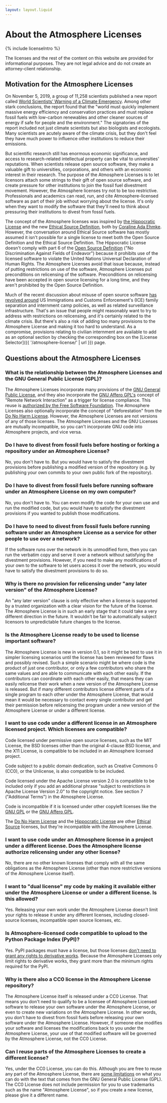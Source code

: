 ```yaml
---
layout: layout.liquid
---
```

# About the Atmosphere Licenses

{% include licenseIntro %}

The licenses and the rest of the content on this website are provided for informational purposes. They are not legal advice and do not create an attorney-client relationship.

## Motivation for the Atmosphere Licenses

On November 5, 2019, a group of 11,258 scientists published a new report called [World Scientists’ Warning of a Climate Emergency](https://doi.org/10.1093/biosci/biz088). Among other stark conclusions, the report found that the "world must quickly implement massive energy efficiency and conservation practices and must replace fossil fuels with low-carbon renewables and other cleaner sources of energy if safe for people and the environment." The signatories of the report included not just climate scientists but also biologists and ecologists. Many scientists are acutely aware of the climate crisis, but they don't feel they have much power to influence other institutions to reduce their emissions.

But scientific research still has enormous economic significance, and access to research-related intellectual property can be vital to universities' reputations. When scientists release open source software, they make a valuable gift to universities, corporations, and others with an economic interest in their research. The purpose of the Atmosphere Licenses is to let licensors attach some strings to their gift of open source software, and create pressure for other institutions to join the fossil fuel divestment movement. However, the Atmosphere licenses try not to be too restrictive. Professionals and academics can read, run, and cite Atmosphere-licensed software as part of their job without worrying about the license. It's only when they want to modify the software that they'll need to think about pressuring their institutions to divest from fossil fuels.

The concept of the Atmosphere licenses was inspired by [the Hippocratic License](https://firstdonoharm.dev/) and the new [Ethical Source Definition](https://ethicalsource.dev/definition/), both by [Coraline Ada Ehmke](http://where.coraline.codes/). However, the conversation around Ethical Source software has mostly assumed it isn't possible for a single license to meet both the Open Source Definition and the Ethical Source Definition. The Hippocratic License doesn't comply with part 6 of the [Open Source Definition](https://opensource.org/osd) ("No Discrimination Against Fields of Endeavor") because it prohibits use of the licensed software to violate the United Nations Universal Declaration of Human Rights. The Atmosphere Licenses avoid that issue because, instead of putting restrictions on use of the software, Atmosphere Licenses put preconditions on relicensing of the software. Preconditions on relicensing have been accepted in open source licensing for a long time, and they aren't prohibited by the Open Source Definition.

Much of the recent discussion about misuse of open source software [has revolved around](https://www.zdnet.com/article/developer-takes-down-ruby-library-after-he-finds-out-ice-was-using-it/) US Immigrations and Customs Enforcement's (ICE) family separation and internment camp policies, as well as related surveillance infrastructure. That's an issue that people might reasonably want to try to address with restrictions on relicensing, and it's certainly related to the climate crisis. But there's also a risk of adding too many provisions to the Atmosphere License and making it too hard to understand. As a compromise, provisions relating to civilian internment are available to add as an optional section by checking the corresponding box on the [License Selector]({{ '/atmosphere-license/' | url }}) page.

## Questions about the Atmosphere Licenses

### What is the relationship between the Atmosphere Licenses and the GNU General Public License (GPL)?

The Atmosphere Licenses incorporate many provisions of the [GNU General Public License]("https://www.gnu.org/licenses/old-licenses/gpl-2.0.html), and they also incorporate the [GNU Affero GPL's]("https://www.gnu.org/licenses/agpl-3.0.md") concept of "Remote Network Interaction" as a trigger for license compliance. This reuse is [authorized by the Free Software Foundation](https://www.gnu.org/licenses/gpl-faq.html#ModifyGPL). The Atmosphere Licenses also optionally incorporate the concept of "deforestation" from the [Do No Harm License]("https://github.com/raisely/NoHarm). However, the Atmosphere Licenses are not versions of any of those licenses. The Atmosphere Licenses and the GNU Licenses are mutually incompatible, so you can't incorporate GNU code into Atmosphere projects, and vice versa.

### Do I have to divest from fossil fuels before hosting or forking a repository under an Atmosphere License?

No, you don't have to. But you would have to satisfy the divestment provisions before publishing a modified version of the repository (e.g. by publishing your own commits to your own public fork of the repository).

### Do I have to divest from fossil fuels before running software under an Atmosphere License on my own computer?

No, you don't have to. You can even modify the code for your own use and run the modified code, but you would have to satisfy the divestment provisions if you wanted to publish those modifications.

### Do I have to need to divest from fossil fuels before running software under an Atmosphere License as a service for other people to use over a network?

If the software runs over the network in its unmodified form, then you can run the verbatim copy and serve it over a network without satisfying the divestment provisions. However, if you need to make any modifications of your own to the software to let users access it over the network, you would have to satisfy the divestment provisions to do so.

### Why is there no provision for relicensing under "any later version" of the Atmosphere License?

An "any later version" clause is only effective when a license is supported by a trusted organization with a clear vision for the future of the license. The Atmosphere License is in such an early stage that it could take a very different direction in the future. It wouldn't be fair to automatically subject licensors to unpredictable future changes to the license.

### Is the Atmosphere License ready to be used to license important software?

The Atmosphere License is new in version 0.1, so it might be best to use it in simpler licensing scenarios until the license has been reviewed for flaws and possibly revised. Such a simple scenario might be where code is the product of just one contributor, or only a few contributors who share the same values and are able to communicate with each other easily. If the contributors can coordinate with each other easily, that means they can easily relicense their work when a new version of the Atmosphere License is released. But if many different contributors license different parts of a single program to each other under the Atmosphere License, that would mean it would be necessary to contact every single contributor and get their permission before relicensing the program under a new version of the Atmosphere License or under a different license.

### I want to use code under a different license in an Atmosphere licensed project. Which licenses are compatible?

Code licensed under permissive open source licenses, such as the MIT License, the BSD licenses other than the original 4-clause BSD license, and the X11 License, is compatible to be included in an Atmosphere licensed project.

Code subject to a public domain dedication, such as Creative Commons 0 (CC0), or the Unlicense, is also compatible to be included.

Code licensed under the Apache License version 2.0 is compatible to be included only if you add an additional phrase "subject to restrictions in Apache License Version 2.0" to the copyright notice. See section 7 ("Additional Terms") in the Atmosphere License.

Code is incompatible if it is licensed under other copyleft licenses like the [GNU GPL](https://www.gnu.org/licenses/old-licenses/gpl-2.0.html) or the [GNU Affero GPL](https://www.gnu.org/licenses/agpl-3.0.md).

The [Do No Harm License](https://github.com/raisely/NoHarm) and the [Hippocratic License](https://firstdonoharm.dev/) are other [Ethical Source](https://ethicalsource.dev/definition/) licenses, but they're incompatible with the Atmosphere License.

### I want to use code under an Atmosphere license in a project under a different license. Does the Atmosphere license authorize relicensing under any other license?

No, there are no other known licenses that comply with all the same obligations as the Atmosphere License (other than more restrictive versions of the Atmosphere License itself).

### I want to "dual license" my code by making it available either under the Atmosphere License or under a different license. Is this allowed?

Yes. Releasing your own work under the Atmosphere License doesn't limit your rights to release it under any different licenses, including closed-source licenses, incompatible open source licenses, etc.

### Is Atmosphere-licensed code compatible to upload to the Python Package Index (PyPI)?

Yes. PyPI packages must have a license, but those licenses [don't need to grant any rights to derivative works](https://pypi.org/policy/terms-of-use/). Because the Atmosphere Licenses only limit rights to derivative works, they grant more than the minimum rights required for the PyPI.

### Why is there also a CC0 license in the Atmosphere License repository?

The Atmosphere License itself is released under a CC0 License. That means you don't need to qualify to be a licensee of Atmosphere Licensed software to release your own software under the Atmosphere License, or even to create new variations on the Atmosphere License. In other words, you don't have to divest from fossil fuels before releasing your own software under the Atmosphere License. However, if someone else modifies your software and licenses the modifications back to you under the Atmosphere License, your use of that modified software will be governed by the Atmosphere License, not the CC0 License.

### Can I reuse parts of the Atmosphere Licenses to create a different license?

Yes, under the CC0 License, you can do this. Although you are free to reuse any part of the Atmosphere License, there are [some limitations](https://www.gnu.org/licenses/gpl-faq.html#ModifyGPL) on what you can do with the text that comes from the GNU General Public License (GPL). The CC0 License does not include permission for you to use trademarks such as the name "Atmosphere License", so if you create a new license, please give it a different name.
